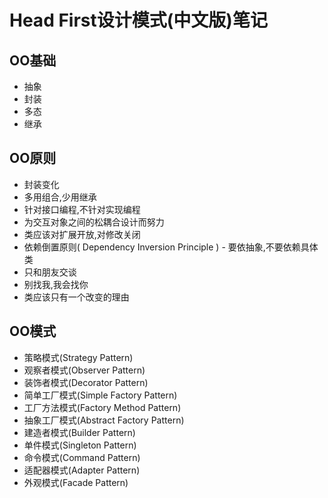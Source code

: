 # Head First设计模式(中文版)笔记

## OO基础

- 抽象
- 封装
- 多态
- 继承

## OO原则

- 封装变化
- 多用组合,少用继承
- 针对接口编程,不针对实现编程
- 为交互对象之间的松耦合设计而努力
- 类应该对扩展开放,对修改关闭
- 依赖倒置原则( Dependency Inversion Principle ) - 要依抽象,不要依赖具体类
- 只和朋友交谈
- 别找我,我会找你
- 类应该只有一个改变的理由

## OO模式

- 策略模式(Strategy Pattern)
- 观察者模式(Observer Pattern)
- 装饰者模式(Decorator Pattern)
- 简单工厂模式(Simple Factory Pattern)
- 工厂方法模式(Factory Method Pattern)
- 抽象工厂模式(Abstract Factory Pattern)
- 建造者模式(Builder Pattern)
- 单件模式(Singleton Pattern)
- 命令模式(Command Pattern)
- 适配器模式(Adapter Pattern)
- 外观模式(Facade Pattern)
